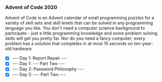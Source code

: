 ### Advent of Code 2020
Advent of Code is an Advent calendar of small programming puzzles for a variety of skill sets and skill levels that can be solved in any programming language you like.
You don't need a computer science background to participate - just a little programming knowledge and some problem solving skills will get you pretty far. Nor do you need a fancy computer; every problem has a solution that completes in at most 15 seconds on ten-year-old hardware.
- [x]  --- Day 1: Report Repair ---
- [x]  --- Day 1: --- Part Two ---
- [x]  --- Day 2: Password Philosophy ---
- [x]  --- Day 2: --- Part Two ---